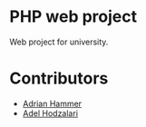 # PHP web project
Web project for university.

# Contributors
+ [Adrian Hammer](https://github.com/Adrianhammer)
+ [Adel Hodzalari](https://github.com/adelh98)
